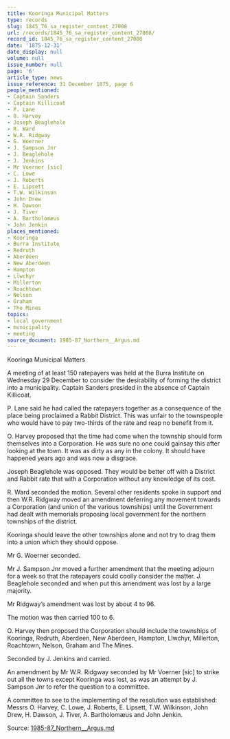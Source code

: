 ```yaml
---
title: Kooringa Municipal Matters
type: records
slug: 1845_76_sa_register_content_27008
url: /records/1845_76_sa_register_content_27008/
record_id: 1845_76_sa_register_content_27008
date: '1875-12-31'
date_display: null
volume: null
issue_number: null
page: '6'
article_type: news
issue_reference: 31 December 1875, page 6
people_mentioned:
- Captain Sanders
- Captain Killicoat
- P. Lane
- O. Harvey
- Joseph Beaglehole
- R. Ward
- W.R. Ridgway
- G. Woerner
- J. Sampson Jnr
- J. Beaglehole
- J. Jenkins
- Mr Voerner [sic]
- C. Lowe
- J. Roberts
- E. Lipsett
- T.W. Wilkinson
- John Drew
- H. Dawson
- J. Tiver
- A. Bartholomæus
- John Jenkin
places_mentioned:
- Kooringa
- Burra Institute
- Redruth
- Aberdeen
- New Aberdeen
- Hampton
- Llwchyr
- Millerton
- Roachtown
- Nelson
- Graham
- The Mines
topics:
- local government
- municipality
- meeting
source_document: 1985-87_Northern__Argus.md
---
```


Kooringa Municipal Matters

A meeting of at least 150 ratepayers was held at the Burra Institute on Wednesday 29 December to consider the desirability of forming the district into a municipality.  Captain Sanders presided in the absence of Captain Killicoat.

P. Lane said he had called the ratepayers together as a consequence of the place being proclaimed a Rabbit District.  This was unfair to the townspeople who would have to pay two-thirds of the rate and reap no benefit from it.

O. Harvey proposed that the time had come when the township should form themselves into a Corporation.  He was sure no one could gainsay this after looking at the town.  It was as dirty as any in the colony.  It should have happened years ago and was now a disgrace.

Joseph Beaglehole was opposed.  They would be better off with a District and Rabbit rate that with a Corporation without any knowledge of its cost.

R. Ward seconded the motion.  Several other residents spoke in support and then W.R. Ridgway moved an amendment deferring any movement towards a Corporation (and union of the various townships) until the Government had dealt with memorials proposing local government for the northern townships of the district.

Kooringa should leave the other townships alone and not try to drag them into a union which they should oppose.

Mr G. Woerner seconded.

Mr J. Sampson Jnr moved a further amendment that the meeting adjourn for a week so that the ratepayers could coolly consider the matter.  J. Beaglehole seconded and when put this amendment was lost by a large majority.

Mr Ridgway’s amendment was lost by about 4 to 96.

The motion was then carried 100 to 6.

O. Harvey then proposed the Corporation should include  the townships of Kooringa, Redruth, Aberdeen, New Aberdeen, Hampton, Llwchyr, Millerton, Roachtown, Nelson, Graham and The Mines.

Seconded by J. Jenkins and carried.

An amendment by Mr W.R. Ridgway seconded by Mr Voerner [sic] to strike out all the towns except Kooringa was lost, as was an attempt by J. Sampson Jnr to refer the question to a committee.

A committee to see to the implementing of the resolution was established: Messrs O. Harvey, C. Lowe, J. Roberts, E. Lipsett, T.W. Wilkinson, John Drew, H. Dawson, J. Tiver, A. Bartholomæus and John Jenkin.

Source: [1985-87_Northern__Argus.md](/downloads/markdown/1985-87_Northern__Argus.md)
